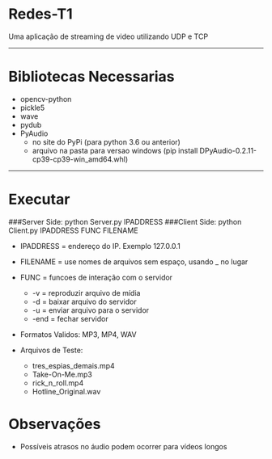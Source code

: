# Redes-T1
Uma aplicação de streaming de video utilizando UDP e TCP

------

# Bibliotecas Necessarias
- opencv-python
- pickle5
- wave
- pydub
- PyAudio
    - no site do PyPi (para python 3.6 ou anterior)
    - arquivo na pasta para versao windows (pip install DPyAudio-0.2.11-cp39-cp39-win_amd64.whl)

------

# Executar
###Server Side: python Server.py IPADDRESS
###Client Side: python Client.py IPADDRESS FUNC FILENAME

- IPADDRESS = endereço do IP. Exemplo 127.0.0.1
- FILENAME = use nomes de arquivos sem espaço, usando _ no lugar
- FUNC = funcoes de interação com o servidor
    - -v = reproduzir arquivo de mídia
    - -d = baixar arquivo do servidor
    - -u = enviar arquivo para o servidor
    - -end = fechar servidor

- Formatos Validos: MP3, MP4, WAV

- Arquivos de Teste:
    - tres_espias_demais.mp4
    - Take-On-Me.mp3
    - rick_n_roll.mp4
    - Hotline_Original.wav

# Observações
- Possíveis atrasos no áudio podem ocorrer para vídeos longos